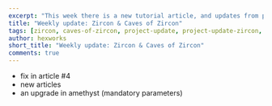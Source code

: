 ```yaml
---
excerpt: "This week there is a new tutorial article, and updates from projects using Zircon"
title: "Weekly update: Zircon & Caves of Zircon"
tags: [zircon, caves-of-zircon, project-update, project-update-zircon, project-update-coz]
author: hexworks
short_title: "Weekly update: Zircon & Caves of Zircon"
comments: true
---
```


- fix in article #4
- new articles
- an upgrade in amethyst (mandatory parameters)
